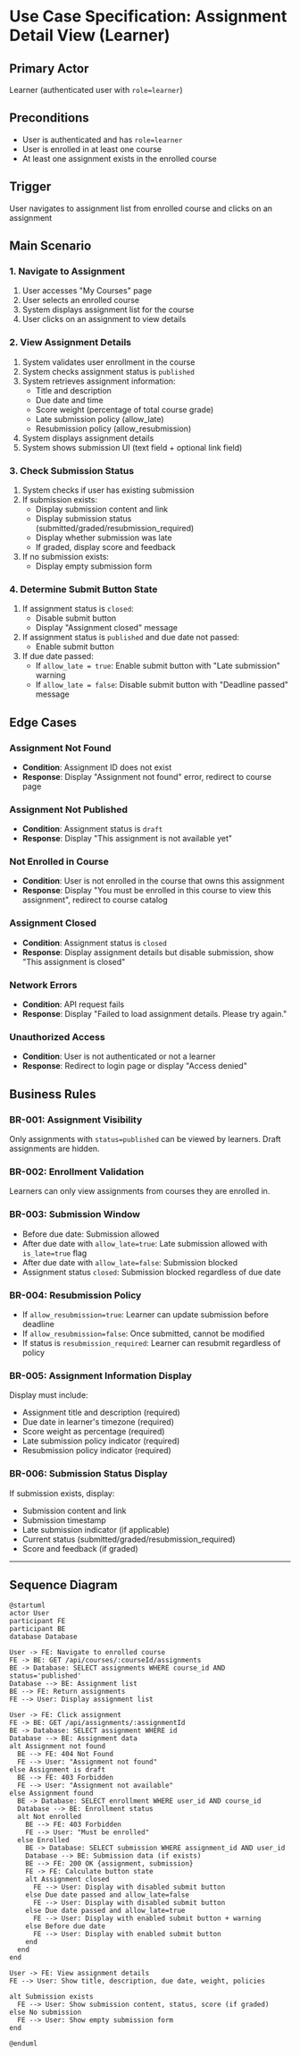 # Use Case Specification: Assignment Detail View (Learner)

## Primary Actor
Learner (authenticated user with `role=learner`)

## Preconditions
- User is authenticated and has `role=learner`
- User is enrolled in at least one course
- At least one assignment exists in the enrolled course

## Trigger
User navigates to assignment list from enrolled course and clicks on an assignment

## Main Scenario

### 1. Navigate to Assignment
1. User accesses "My Courses" page
2. User selects an enrolled course
3. System displays assignment list for the course
4. User clicks on an assignment to view details

### 2. View Assignment Details
1. System validates user enrollment in the course
2. System checks assignment status is `published`
3. System retrieves assignment information:
   - Title and description
   - Due date and time
   - Score weight (percentage of total course grade)
   - Late submission policy (allow_late)
   - Resubmission policy (allow_resubmission)
4. System displays assignment details
5. System shows submission UI (text field + optional link field)

### 3. Check Submission Status
1. System checks if user has existing submission
2. If submission exists:
   - Display submission content and link
   - Display submission status (submitted/graded/resubmission_required)
   - Display whether submission was late
   - If graded, display score and feedback
3. If no submission exists:
   - Display empty submission form

### 4. Determine Submit Button State
1. If assignment status is `closed`:
   - Disable submit button
   - Display "Assignment closed" message
2. If assignment status is `published` and due date not passed:
   - Enable submit button
3. If due date passed:
   - If `allow_late = true`: Enable submit button with "Late submission" warning
   - If `allow_late = false`: Disable submit button with "Deadline passed" message

## Edge Cases

### Assignment Not Found
- **Condition**: Assignment ID does not exist
- **Response**: Display "Assignment not found" error, redirect to course page

### Assignment Not Published
- **Condition**: Assignment status is `draft`
- **Response**: Display "This assignment is not available yet"

### Not Enrolled in Course
- **Condition**: User is not enrolled in the course that owns this assignment
- **Response**: Display "You must be enrolled in this course to view this assignment", redirect to course catalog

### Assignment Closed
- **Condition**: Assignment status is `closed`
- **Response**: Display assignment details but disable submission, show "This assignment is closed"

### Network Errors
- **Condition**: API request fails
- **Response**: Display "Failed to load assignment details. Please try again."

### Unauthorized Access
- **Condition**: User is not authenticated or not a learner
- **Response**: Redirect to login page or display "Access denied"

## Business Rules

### BR-001: Assignment Visibility
Only assignments with `status=published` can be viewed by learners. Draft assignments are hidden.

### BR-002: Enrollment Validation
Learners can only view assignments from courses they are enrolled in.

### BR-003: Submission Window
- Before due date: Submission allowed
- After due date with `allow_late=true`: Late submission allowed with `is_late=true` flag
- After due date with `allow_late=false`: Submission blocked
- Assignment status `closed`: Submission blocked regardless of due date

### BR-004: Resubmission Policy
- If `allow_resubmission=true`: Learner can update submission before deadline
- If `allow_resubmission=false`: Once submitted, cannot be modified
- If status is `resubmission_required`: Learner can resubmit regardless of policy

### BR-005: Assignment Information Display
Display must include:
- Assignment title and description (required)
- Due date in learner's timezone (required)
- Score weight as percentage (required)
- Late submission policy indicator (required)
- Resubmission policy indicator (required)

### BR-006: Submission Status Display
If submission exists, display:
- Submission content and link
- Submission timestamp
- Late submission indicator (if applicable)
- Current status (submitted/graded/resubmission_required)
- Score and feedback (if graded)

---

## Sequence Diagram

```plantuml
@startuml
actor User
participant FE
participant BE
database Database

User -> FE: Navigate to enrolled course
FE -> BE: GET /api/courses/:courseId/assignments
BE -> Database: SELECT assignments WHERE course_id AND status='published'
Database --> BE: Assignment list
BE --> FE: Return assignments
FE --> User: Display assignment list

User -> FE: Click assignment
FE -> BE: GET /api/assignments/:assignmentId
BE -> Database: SELECT assignment WHERE id
Database --> BE: Assignment data
alt Assignment not found
  BE --> FE: 404 Not Found
  FE --> User: "Assignment not found"
else Assignment is draft
  BE --> FE: 403 Forbidden
  FE --> User: "Assignment not available"
else Assignment found
  BE -> Database: SELECT enrollment WHERE user_id AND course_id
  Database --> BE: Enrollment status
  alt Not enrolled
    BE --> FE: 403 Forbidden
    FE --> User: "Must be enrolled"
  else Enrolled
    BE -> Database: SELECT submission WHERE assignment_id AND user_id
    Database --> BE: Submission data (if exists)
    BE --> FE: 200 OK {assignment, submission}
    FE -> FE: Calculate button state
    alt Assignment closed
      FE --> User: Display with disabled submit button
    else Due date passed and allow_late=false
      FE --> User: Display with disabled submit button
    else Due date passed and allow_late=true
      FE --> User: Display with enabled submit button + warning
    else Before due date
      FE --> User: Display with enabled submit button
    end
  end
end

User -> FE: View assignment details
FE --> User: Show title, description, due date, weight, policies

alt Submission exists
  FE --> User: Show submission content, status, score (if graded)
else No submission
  FE --> User: Show empty submission form
end

@enduml
```
